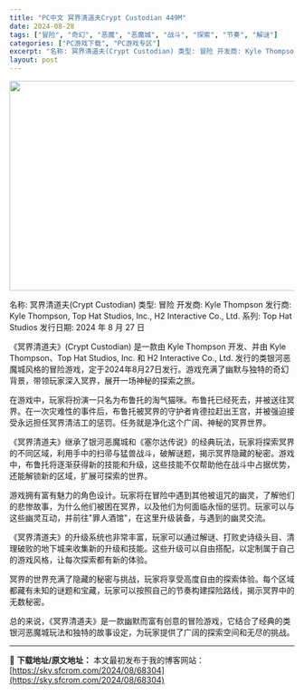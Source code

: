 ```yaml
---
title: "PC中文 冥界清道夫Crypt Custodian 449M"
date: 2024-08-28
tags: ["冒险", "奇幻", "恶魔", "恶魔城", "战斗", "探索", "节奏", "解谜"]
categories: ["PC游戏下载", "PC游戏专区"]
excerpt: "名称: 冥界清道夫(Crypt Custodian) 类型: 冒险 开发商: Kyle Thompson 发行商: Kyle Thompson, Top Hat Studios, Inc., H2 Interactive Co., Ltd. 系列: Top Hat Studios 发行日期: 202&hellip;"
layout: post
---
```


<img class="aligncenter size-full wp-image-68305" src="https://sky.sfcrom.com/wp-content/uploads/2024/08/2024082800354141.webp" alt="" width="660" height="370" />

名称: 冥界清道夫(Crypt Custodian)
类型: 冒险
开发商: Kyle Thompson
发行商: Kyle Thompson, Top Hat Studios, Inc., H2 Interactive Co., Ltd.
系列: Top Hat Studios
发行日期: 2024 年 8 月 27 日

《冥界清道夫》(Crypt Custodian) 是一款由 Kyle Thompson 开发、并由 Kyle Thompson、Top Hat Studios, Inc. 和 H2 Interactive Co., Ltd. 发行的类银河恶魔城风格的冒险游戏，定于2024年8月27日发行。游戏充满了幽默与独特的奇幻背景，带领玩家深入冥界，展开一场神秘的探索之旅。

在游戏中，玩家将扮演一只名为布鲁托的淘气猫咪。布鲁托已经死去，并被送往冥界。在一次灾难性的事件后，布鲁托被冥界的守护者肯德拉赶出王宫，并被强迫接受永远担任冥界清洁工的惩罚。任务就是净化这个广阔、神秘的冥界世界。

《冥界清道夫》继承了银河恶魔城和《塞尔达传说》的经典玩法，玩家将探索冥界的不同区域，利用手中的扫帚与猛兽战斗，破解谜题，揭示冥界隐藏的秘密。游戏中，布鲁托将逐渐获得新的技能和升级，这些技能不仅帮助他在战斗中占据优势，还能解锁新的区域，扩展可探索的世界。

游戏拥有富有魅力的角色设计。玩家将在冒险中遇到其他被诅咒的幽灵，了解他们的悲惨故事，为什么他们被困在冥界，以及他们为何面临永恒的惩罚。玩家可以与这些幽灵互动，并前往"罪人酒馆"，在这里升级装备，与遇到的幽灵交流。

《冥界清道夫》的升级系统也非常丰富，玩家可以通过解谜、打败史诗级头目、清理破败的地下城来收集新的升级和技能。这些升级可以自由搭配，以定制属于自己的游戏风格，让每次探索都有新的体验。

冥界的世界充满了隐藏的秘密与挑战，玩家将享受高度自由的探索体验。每个区域都藏有未知的谜题和宝藏，玩家可以按照自己的节奏构建探险路线，揭示冥界中的无数秘密。

总的来说，《冥界清道夫》是一款幽默而富有创意的冒险游戏，它结合了经典的类银河恶魔城玩法和独特的故事设定，为玩家提供了广阔的探索空间和无尽的挑战。

---
📖 **下载地址/原文地址：** 本文最初发布于我的博客网站：[https://sky.sfcrom.com/2024/08/68304](https://sky.sfcrom.com/2024/08/68304)
